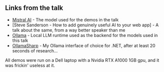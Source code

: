 ## Links from the talk

- [Mistral AI](https://mistral.ai) - The model used for the demos in the talk
- [Steve Sanderson - How to add genuinely useful AI to your web app] - A talk about the same, from a way better speaker than me
- [Ollama](https://ollama.com) - Local LLM runtime used as the backend for the models used in this talk
- [OllamaSharp](https://github.com/awaescher/OllamaSharp) - My Ollama interface of choice for .NET, after at least 20 seconds of research...

All demos were run on a Dell laptop with a Nvidia RTX A1000 1GB gpu, and it was frickin' useless at it.